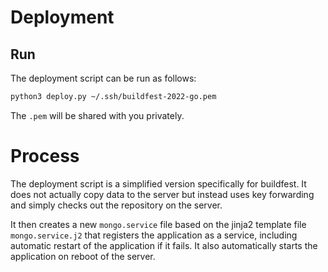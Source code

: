 # Deployment

## Run

The deployment script can be run as follows:

```bash
python3 deploy.py ~/.ssh/buildfest-2022-go.pem
```

The `.pem` will be shared with you privately.

# Process

The deployment script is a simplified version specifically for buildfest.
It does not actually copy data to the server but instead uses key forwarding and 
simply checks out the repository on the server.

It then creates a new `mongo.service` file based on the jinja2 template file 
`mongo.service.j2` that registers the application as a service, including 
automatic restart of the application if it fails. It also automatically starts
the application on reboot of the server.